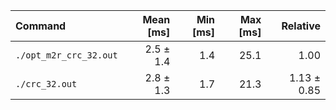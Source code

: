 | Command | Mean [ms] | Min [ms] | Max [ms] | Relative |
|:---|---:|---:|---:|---:|
| `./opt_m2r_crc_32.out` | 2.5 ± 1.4 | 1.4 | 25.1 | 1.00 |
| `./crc_32.out` | 2.8 ± 1.3 | 1.7 | 21.3 | 1.13 ± 0.85 |

